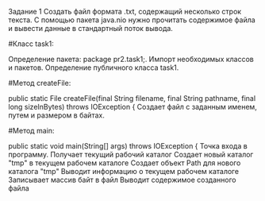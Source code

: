 Задание 1
Создать файл формата .txt, содержащий несколько строк текста. С помощью пакета java.nio нужно прочитать содержимое файла и вывести данные в стандартный поток вывода.


#Класс task1:

Определение пакета: package pr2.task1;.
Импорт необходимых классов и пакетов.
Определение публичного класса task1.

#Метод createFile:

public static File createFile(final String filename, final String pathname, final long sizeInBytes) throws IOException {
Создает файл с заданным именем, путем и размером в байтах.

#Метод main:

public static void main(String[] args) throws IOException {
Точка входа в программу.
Получает текущий рабочий каталог
Создает новый каталог "tmp" в текущем рабочем каталоге
Создает объект Path для нового каталога "tmp"
Выводит информацию о текущем рабочем каталоге
Записывает массив байт в файл
Выводит содержимое созданного файла